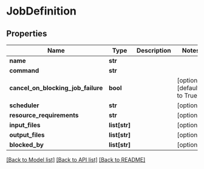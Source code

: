 # JobDefinition

## Properties
Name | Type | Description | Notes
------------ | ------------- | ------------- | -------------
**name** | **str** |  | 
**command** | **str** |  | 
**cancel_on_blocking_job_failure** | **bool** |  | [optional] [default to True]
**scheduler** | **str** |  | [optional] 
**resource_requirements** | **str** |  | [optional] 
**input_files** | **list[str]** |  | [optional] 
**output_files** | **list[str]** |  | [optional] 
**blocked_by** | **list[str]** |  | [optional] 

[[Back to Model list]](../README.md#documentation-for-models) [[Back to API list]](../README.md#documentation-for-api-endpoints) [[Back to README]](../README.md)

